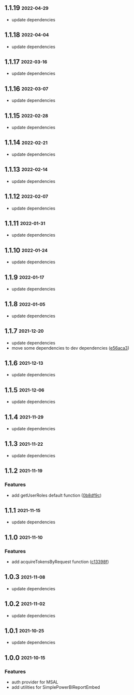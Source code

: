 ## **1.1.19** <sub><sup>2022-04-29</sup></sub>

- update dependencies

## **1.1.18** <sub><sup>2022-04-04</sup></sub>

- update dependencies

## **1.1.17** <sub><sup>2022-03-16</sup></sub>

- update dependencies

## **1.1.16** <sub><sup>2022-03-07</sup></sub>

- update dependencies

## **1.1.15** <sub><sup>2022-02-28</sup></sub>

- update dependencies

## **1.1.14** <sub><sup>2022-02-21</sup></sub>

- update dependencies

## **1.1.13** <sub><sup>2022-02-14</sup></sub>

- update dependencies

## **1.1.12** <sub><sup>2022-02-07</sup></sub>

- update dependencies

## **1.1.11** <sub><sup>2022-01-31</sup></sub>

- update dependencies

## **1.1.10** <sub><sup>2022-01-24</sup></sub>

- update dependencies

## **1.1.9** <sub><sup>2022-01-17</sup></sub>

- update dependencies

## **1.1.8** <sub><sup>2022-01-05</sup></sub>

- update dependencies

## **1.1.7** <sub><sup>2021-12-20</sup></sub>

- update dependencies
- move some dependencies to dev dependencies ([e56aca3](https://github.com/Cosmo-Tech/webapp-component-azure/commit/e56aca3))

## **1.1.6** <sub><sup>2021-12-13</sup></sub>

- update dependencies

## **1.1.5** <sub><sup>2021-12-06</sup></sub>

- update dependencies

## **1.1.4** <sub><sup>2021-11-29</sup></sub>

- update dependencies

## **1.1.3** <sub><sup>2021-11-22</sup></sub>

- update dependencies

## **1.1.2** <sub><sup>2021-11-19</sup></sub>

### Features

- add getUserRoles default function ([0b8df9c](https://github.com/Cosmo-Tech/webapp-component-azure/commit/0b8df9c))

## **1.1.1** <sub><sup>2021-11-15</sup></sub>

- update dependencies

## **1.1.0** <sub><sup>2021-11-10</sup></sub>

### Features

- add acquireTokensByRequest function ([c13398f](https://github.com/Cosmo-Tech/webapp-component-azure/commit/c13398f))

## **1.0.3** <sub><sup>2021-11-08</sup></sub>

- update dependencies

## **1.0.2** <sub><sup>2021-11-02</sup></sub>

- update dependencies

## **1.0.1** <sub><sup>2021-10-25</sup></sub>

- update dependencies

## **1.0.0** <sub><sup>2021-10-15</sup></sub>

### Features

- auth provider for MSAL
- add utilities for SimplePowerBIReportEmbed
